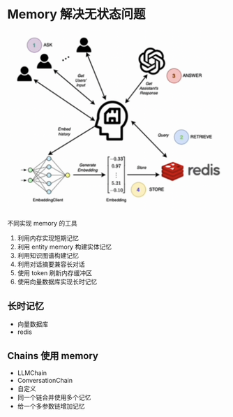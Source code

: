 # Memory 解决无状态问题

![alt text](../images/chainmemoryimp.png)

不同实现 memory 的工具

1. 利用内存实现短期记忆
2. 利用 entity memory 构建实体记忆
3. 利用知识图谱构建记忆
4. 利用对话摘要兼容长对话
5. 使用 token 刷新内存缓冲区
6. 使用向量数据库实现长时记忆


## 长时记忆

- 向量数据库
- redis

## Chains 使用 memory

- LLMChain
- ConversationChain
- 自定义
- 同一个链合并使用多个记忆
- 给一个多参数链增加记忆
